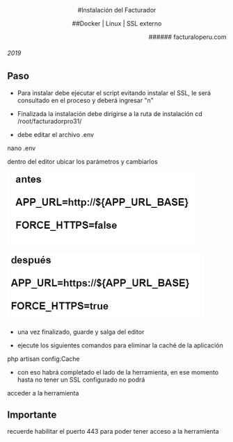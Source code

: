 <p align="center">
#Instalación del Facturador

</p>
<p align="center">
##Docker | Linux | SSL externo 
</p>
<p align="right">
###### facturaloperu.com 

###### 2019 

</p>

## Paso
- Para instalar debe ejecutar el script evitando instalar el SSL, le será consultado en el proceso y deberá ingresar "n"

- Finalizada la instalación debe dirigirse a la ruta de instalación
cd /root/facturadorpro31/

- debe editar el archivo .env

nano .env

dentro del editor ubicar los parámetros y cambiarlos

![Alt text](image-9.png)

![Alt text](image-10.png)

- una vez finalizado, guarde y salga del editor

- ejecute los siguientes comandos para eliminar la caché de la aplicación

php artisan config:Cache

- con eso habrá completado el lado de la herramienta, en ese momento hasta no tener un SSL configurado no podrá 

acceder a la herramienta


## Importante

recuerde habilitar el puerto 443 para poder tener acceso a la herramienta


